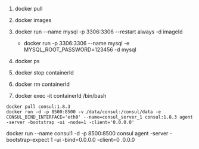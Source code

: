 1. docker pull
2. docker images
3. docker run --name mysql  -p 3306:3306 --restart always -d  imageId
    - docker run  -p 3306:3306 --name mysql -e MYSQL_ROOT_PASSWORD=123456 -d  mysql
    
    

4. docker ps
5. docker stop containerId
6. docker rm containerId
7. docker exec -it containerId /bin/bash





```consul
docker pull consul:1.8.3
docker run -d -p 8500:8500 -v /data/consul:/consul/data -e CONSUL_BIND_INTERFACE='eth0' --name=consul_server_1 consul:1.8.3 agent -server -bootstrap -ui -node=1 -client='0.0.0.0'
```  
docker run --name consul1 -d -p 8500:8500 consul agent -server -bootstrap-expect 1 -ui -bind=0.0.0.0 -client=0 .0.0.0